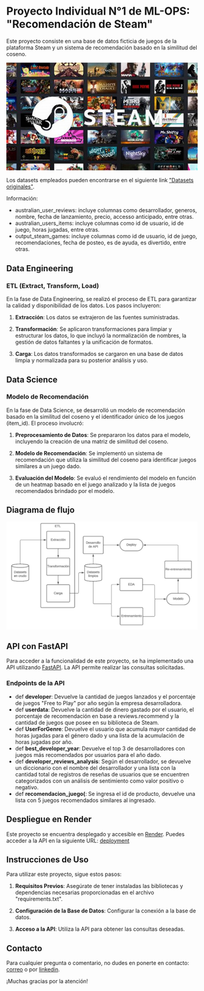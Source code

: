 # Proyecto Individual N°1 de ML-OPS: "Recomendación de Steam"

Este proyecto consiste en una base de datos ficticia de juegos de la plataforma Steam y un sistema de recomendación basado en la similitud del coseno.

![Logo de Steam](https://github.com/AleGS2108/PI-ML_OP/blob/main/resources/Steam.jpeg)

Los datasets empleados pueden encontrarse en el siguiente link ["Datasets originales"](https://drive.google.com/drive/folders/1HqBG2-sUkz_R3h1dZU5F2uAzpRn7BSpj).

Información:

- australian_user_reviews: incluye columnas como desarrollador, generos, nombre, fecha de lanzamiento, precio, accesso anticipado, entre otras.
- australian_users_items: incluye columnas como id de usuario, id de juego, horas jugadas, entre otras.
- output_steam_games: incluye columnas como id de usuario, id de juego, recomendaciones, fecha de posteo, es de ayuda, es divertido, entre otras.

## Data Engineering

### ETL (Extract, Transform, Load)

En la fase de Data Engineering, se realizó el proceso de ETL para garantizar la calidad y disponibilidad de los datos. Los pasos incluyeron:

1. **Extracción**: Los datos se extrajeron de las fuentes suministradas.

2. **Transformación**: Se aplicaron transformaciones para limpiar y estructurar los datos, lo que incluyó la normalización de nombres, la gestión de datos faltantes y la unificación de formatos.

3. **Carga**: Los datos transformados se cargaron en una base de datos limpia y normalizada para su posterior análisis y uso.

## Data Science

### Modelo de Recomendación

En la fase de Data Science, se desarrolló un modelo de recomendación basado en la similitud del coseno y el identificador único de los juegos (item_id). El proceso involucró:

1. **Preprocesamiento de Datos**: Se prepararon los datos para el modelo, incluyendo la creación de una matriz de similitud del coseno.

2. **Modelo de Recomendación**: Se implementó un sistema de recomendación que utiliza la similitud del coseno para identificar juegos similares a un juego dado.

3. **Evaluación del Modelo**: Se evaluó el rendimiento del modelo en función de un heatmap basado en el juego analizado y la lista de juegos recomendados brindado por el modelo.

## Diagrama de flujo

![Diagrama](https://github.com/AleGS2108/PI-ML_OP/blob/main/resources/Diagrama%20de%20flujo.png)

## API con FastAPI

Para acceder a la funcionalidad de este proyecto, se ha implementado una API utilizando [FastAPI](https://fastapi.tiangolo.com/). La API permite realizar las consultas solicitadas.

### Endpoints de la API

+ def **developer**: Devuelve la cantidad de juegos lanzados y el porcentaje de juegos "Free to Play" por año según la empresa desarrolladora.
+ def **userdata**: Devuelve la cantidad de dinero gastado por el usuario, el porcentaje de recomendación en base a reviews.recommend y la cantidad de juegos que posee en su biblioteca de Steam.
+ def **UserForGenre**: Devuelve el usuario que acumula mayor cantidad de horas jugadas para el género dado y una lista de la acumulación de horas jugadas por año.
+ def **best_developer_year**: Devuelve el top 3 de desarrolladores con juegos más recomendados por usuarios para el año dado.
+ def **developer_reviews_analysis**: Según el desarrollador, se devuelve un diccionario con el nombre del desarrollador y una lista con la cantidad total de registros de reseñas
   de usuarios que se encuentren categorizados con un análisis de sentimiento como valor positivo o negativo.
+ def **recomendacion_juego(**: Se ingresa el id de producto, devuelve una lista con 5 juegos recomendados similares al ingresado.

## Despliegue en Render

Este proyecto se encuentra desplegado y accesible en [Render](https://render.com/). Puedes acceder a la API en la siguiente URL: 
[deployment](https://deploy-mlop.onrender.com/docs)

## Instrucciones de Uso

Para utilizar este proyecto, sigue estos pasos:

1. **Requisitos Previos**: Asegúrate de tener instaladas las bibliotecas y dependencias necesarias proporcionadas en el archivo "requirements.txt".

2. **Configuración de la Base de Datos**: Configurar la conexión a la base de datos.

3. **Acceso a la API**: Utiliza la API para obtener las consultas deseadas.

## Contacto

Para cualquier pregunta o comentario, no dudes en ponerte en contacto: [correo](mailto:tu_correo@ejemplo.com) 
o por [linkedin](https://www.linkedin.com/in/m-alejandro-garcia-soto-a35680212/).

¡Muchas gracias por la atención!

